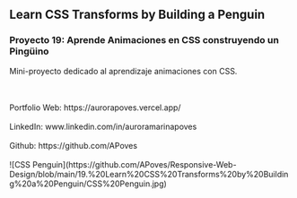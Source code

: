 
## Learn CSS Transforms by Building a Penguin

### Proyecto 19: Aprende Animaciones en CSS construyendo un Pingüino

Mini-proyecto dedicado al aprendizaje animaciones con CSS.

<br>
<br>
  Portfolio Web: https://aurorapoves.vercel.app/
<br>
<br>
  LinkedIn: www.linkedin.com/in/auroramarinapoves
<br>
<br>
  Github: https://github.com/APoves
<br>
<br>
![CSS Penguin](https://github.com/APoves/Responsive-Web-Design/blob/main/19.%20Learn%20CSS%20Transforms%20by%20Building%20a%20Penguin/CSS%20Penguin.jpg)
